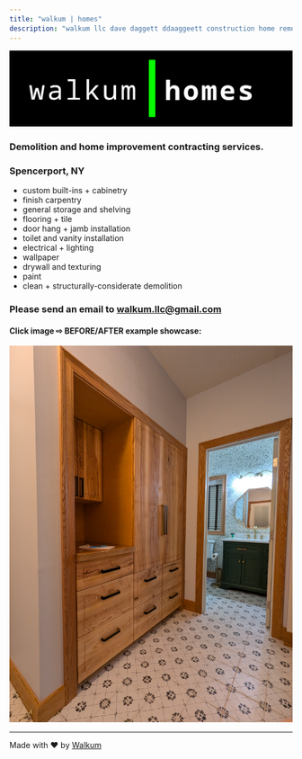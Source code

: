 ```yaml
---
title: "walkum | homes"
description: "walkum llc dave daggett ddaaggeett construction home remodel project carpentry tile floor flooring vinyl drywall paint demolition shelving storage built ins cabinets cabinetry wood woodworking spencerport rochester ny contracting services"
---
```

<link href="./src/css/styles.css" rel="stylesheet" />

<div class="center">

<img src="./src/images/walkum_homes.png" alt="walkum picture" class="title_picture">

### **Demolition** and **home improvement** contracting services.

### Spencerport, NY

- custom built-ins + cabinetry
- finish carpentry
- general storage and shelving
- flooring + tile
- door hang + jamb installation
- toilet and vanity installation
- electrical + lighting
- wallpaper
- drywall and texturing
- paint
- clean + structurally-considerate demolition

### Please send an email to [walkum.llc@gmail.com](walkum.llc@gmail.com)

#### Click image <span>&#8680;</span> BEFORE/AFTER example showcase:

<a href="https://photos.app.goo.gl/3Zcwxp5RTvZp2yVj9"><img src="./src/images/wh_example.jpg" alt="remodel example" class="title_picture"></a>

</div>

___
<div class="footer">Made with <span>&#10084;&#65039;</span> by <a href="https://walkum.xyz/sites">Walkum</a></div>
